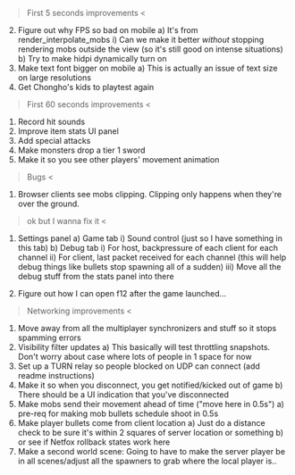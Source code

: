 > First 5 seconds improvements <
2. Figure out why FPS so bad on mobile
a) It's from render_interpolate_mobs
i) Can we make it better _without_ stopping rendering mobs outside the view (so it's still good on intense situations)
b) Try to make hidpi dynamically turn on
3. Make text font bigger on mobile
a) This is actually an issue of text size on large resolutions
2. Get Chongho's kids to playtest again

> First 60 seconds improvements <
1. Record hit sounds
2. Improve item stats UI panel
3. Add special attacks
4. Make monsters drop a tier 1 sword
5. Make it so you see other players' movement animation

> Bugs <
1. Browser clients see mobs clipping. Clipping only happens when they're over the ground.

> ok but I wanna fix it <
1. Settings panel
a) Game tab
i) Sound control (just so I have something in this tab)
b) Debug tab
i) For host, backpressure of each client for each channel
ii) For client, last packet received for each channel (this will help debug things like bullets stop spawning all of a sudden)
iii) Move all the debug stuff from the stats panel into there
2) Figure out how I can open f12 after the game launched...

> Networking improvements <
1. Move away from all the multiplayer synchronizers and stuff so it stops spamming errors
2. Visibility filter updates
a) This basically will test throttling snapshots. Don't worry about case where lots of people in 1 space for now
2. Set up a TURN relay so people blocked on UDP can connect (add readme instructions)
3. Make it so when you disconnect, you get notified/kicked out of game
b) There should be a UI indication that you've disconnected
4. Make mobs send their movement ahead of time ("move here in 0.5s")
a) pre-req for making mob bullets schedule shoot in 0.5s
5. Make player bullets come from client location
a) Just do a distance check to be sure it's within 2 squares of server location or something
b) or see if Netfox rollback states work here
6. Make a second world scene: Going to have to make the server player be in all scenes/adjust all the spawners to grab where the local player is..
